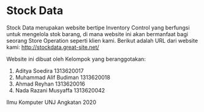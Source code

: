 # Stock Data

 Stock Data merupakan website bertipe Inventory Control yang berfungsi untuk mengelola stok barang, di mana website ini akan bermanfaat bagi seorang Store Operation seperti klien  kami.
 Berikut adalah URL dari website kami:
 http://stockdata.great-site.net/
 
 Website ini dibuat oleh Kelompok yang beranggotakan:
 
 1. Aditya Soedira 1313620017
 2. Muhammad Alif Budiman 1313620018
 3. Ahmad Reyhan 1313620016
 4. Nada Razani Musyaffa 1313620042

 Ilmu Komputer UNJ Angkatan 2020

